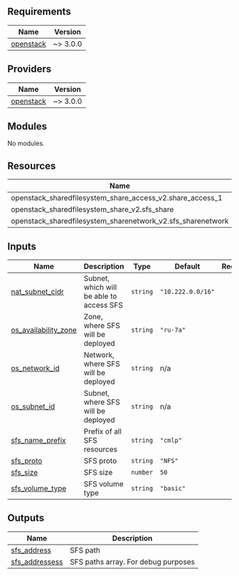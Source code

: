 <!-- BEGIN_TF_DOCS -->
## Requirements

| Name | Version |
|------|---------|
| <a name="requirement_openstack"></a> [openstack](#requirement\_openstack) | ~> 3.0.0 |

## Providers

| Name | Version |
|------|---------|
| <a name="provider_openstack"></a> [openstack](#provider\_openstack) | ~> 3.0.0 |

## Modules

No modules.

## Resources

| Name | Type |
|------|------|
| openstack_sharedfilesystem_share_access_v2.share_access_1 | resource |
| openstack_sharedfilesystem_share_v2.sfs_share | resource |
| openstack_sharedfilesystem_sharenetwork_v2.sfs_sharenetwork | resource |

## Inputs

| Name | Description | Type | Default | Required |
|------|-------------|------|---------|:--------:|
| <a name="input_nat_subnet_cidr"></a> [nat\_subnet\_cidr](#input\_nat\_subnet\_cidr) | Subnet, which will be able to access SFS | `string` | `"10.222.0.0/16"` | no |
| <a name="input_os_availability_zone"></a> [os\_availability\_zone](#input\_os\_availability\_zone) | Zone, where SFS will be deployed | `string` | `"ru-7a"` | no |
| <a name="input_os_network_id"></a> [os\_network\_id](#input\_os\_network\_id) | Network, where SFS will be deployed | `string` | n/a | yes |
| <a name="input_os_subnet_id"></a> [os\_subnet\_id](#input\_os\_subnet\_id) | Subnet, where SFS will be deployed | `string` | n/a | yes |
| <a name="input_sfs_name_prefix"></a> [sfs\_name\_prefix](#input\_sfs\_name\_prefix) | Prefix of all SFS resources | `string` | `"cmlp"` | no |
| <a name="input_sfs_proto"></a> [sfs\_proto](#input\_sfs\_proto) | SFS proto | `string` | `"NFS"` | no |
| <a name="input_sfs_size"></a> [sfs\_size](#input\_sfs\_size) | SFS size | `number` | `50` | no |
| <a name="input_sfs_volume_type"></a> [sfs\_volume\_type](#input\_sfs\_volume\_type) | SFS volume type | `string` | `"basic"` | no |

## Outputs

| Name | Description |
|------|-------------|
| <a name="output_sfs_address"></a> [sfs\_address](#output\_sfs\_address) | SFS path |
| <a name="output_sfs_addressess"></a> [sfs\_addressess](#output\_sfs\_addressess) | SFS paths array. For debug purposes |
<!-- END_TF_DOCS -->
